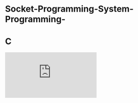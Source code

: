 # Socket-Programming-System-Programming-
# C

![Detail](https://github.com/Burakdemirci/Socket-Programming-System-Programming-/blob/master/SistemVizeRapor.pdf)
